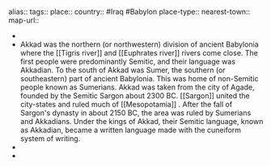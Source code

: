 alias::
tags::
place::
country:: #Iraq #Babylon 
place-type::
nearest-town::
map-url::

-
- Akkad was the northern (or northwestern) division of ancient Babylonia where the [[Tigris river]] and [[Euphrates river]] rivers come close. The first people were predominantly Semitic, and their language was Akkadian. To the south of Akkad was Sumer, the southern (or southeastern) part of ancient Babylonia. This was home of non-Semitic people known as Sumerians.
  Akkad was taken from the city of Agade, founded by the Semitic Sargon about 2300 BC. [[Sargon]] united the city-states and ruled much of [[Mesopotamia]] . After the fall of Sargon's dynasty in about 2150 BC, the area was ruled by Sumerians and Akkadians. Under the kings of Akkad, their Semitic language, known as Akkadian, became a written language made with the cuneiform system of writing.
-
-